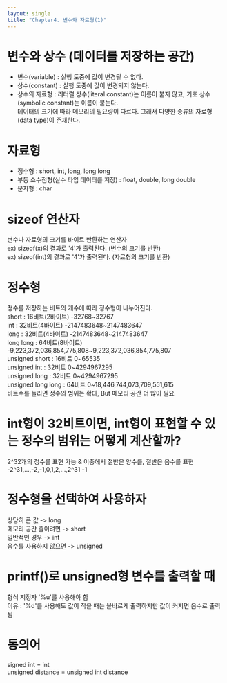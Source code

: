 ```yaml
---
layout: single
title: "Chapter4. 변수와 자료형(1)"
---
```


# 변수와 상수 (데이터를 저장하는 공간)

+ 변수(variable) : 실행 도중에 값이 변경될 수 없다.   
+ 상수(constant) : 실행 도중에 값이 변경되지 않는다.   
+ 상수의 자료형 : 리터럴 상수(literal constant)는 이름이 붙지 않고, 기호 상수(symbolic constant)는 이름이 붙는다.   
데이터의 크기에 따라 메모리의 필요량이 다르다. 그래서 다양한 종류의 자료형(data type)이 존재한다.   

# 자료형

+ 정수형 : short, int, long, long long   
+ 부동 소수점형(실수 타입 데이터를 저장) : float, double, long double   
+ 문자형 : char   

# sizeof 연산자

변수나 자료형의 크기를 바이트 반환하는  연산자   
ex) sizeof(x)의 결과로 '4'가 출력된다. (변수의 크기를 반환)   
ex) sizeof(int)의 결과로 '4'가 출력된다. (자료형의 크기를 반환)   

# 정수형

정수를 저장하는 비트의 개수에 따라 정수형이 나누어진다.   
short : 16비트(2바이트) -32768~32767   
int : 32비트(4바이트) -2147483648~2147483647   
long : 32비트(4바이트) -2147483648~2147483647   
long long : 64비트(8바이트) -9,223,372,036,854,775,808~9,223,372,036,854,775,807   
unsigned short : 16비트 0~65535   
unsigned int : 32비트 0~4294967295   
unsigned long : 32비트 0~4294967295   
unsigned long long : 64비트 0~18,446,744,073,709,551,615   
비트수를 늘리면 정수의 범위는 확대, But 메모리 공간 더 많이 필요   

# int형이 32비트이면, int형이 표현할 수 있는 정수의 범위는 어떻게 계산할까?   
2^32개의 정수를 표현 가능 & 이중에서 절반은 양수를, 절반은 음수를 표현   
-2^31,...,-2,-1,0,1,2,...,2^31 -1   

# 정수형을 선택하여 사용하자   
상당히 큰 값 -> long   
메모리 공간 줄이려면 -> short   
일반적인 경우 -> int   
음수를 사용하지 않으면 -> unsigned   

# printf()로 unsigned형 변수를 출력할 때   
형식 지정자 '%u'를 사용해야 함   
이유 : '%d'를 사용해도 값이 작을 때는 올바르게 출력하지만 값이 커지면 음수로 출력됨   

# 동의어   
signed int = int   
unsigned distance = unsigned int distance   


